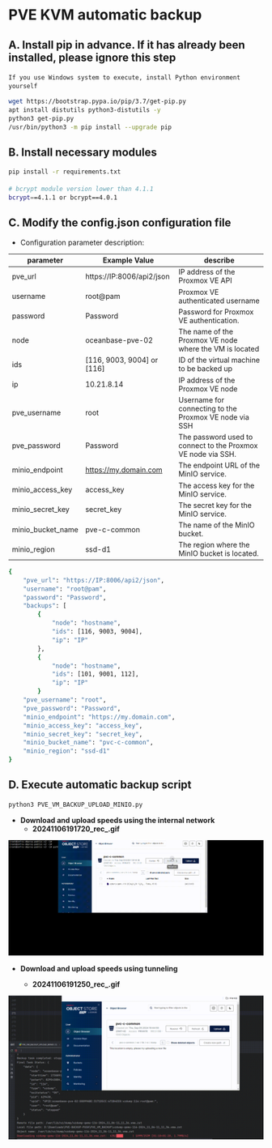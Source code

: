 # PVE KVM automatic backup

## A. Install pip in advance. If it has already been installed, please ignore this step

`If you use Windows system to execute, install Python environment yourself`

```bash
wget https://bootstrap.pypa.io/pip/3.7/get-pip.py
apt install distutils python3-distutils -y
python3 get-pip.py
/usr/bin/python3 -m pip install --upgrade pip
```

## B. Install necessary modules

```bash
pip install -r requirements.txt

# bcrypt module version lower than 4.1.1
bcrypt==4.1.1 or bcrypt==4.0.1
```

## C. Modify the config.json configuration file

- Configuration parameter description:

| parameter         | Example Value              | describe                                                     |
| ----------------- | -------------------------- | ------------------------------------------------------------ |
| pve_url           | https://IP:8006/api2/json  | IP address of the Proxmox VE API                             |
| username          | root@pam                   | Proxmox VE authenticated username                            |
| password          | Password                   | Password for Proxmox VE authentication.                      |
| node              | oceanbase-pve-02           | The name of the Proxmox VE node where the VM is located      |
| ids               | [116, 9003, 9004] or [116] | ID of the virtual machine to be backed up                    |
| ip                | 10.21.8.14                 | IP address of the Proxmox VE node                            |
| pve_username      | root                       | Username for connecting to the Proxmox VE node via SSH       |
| pve_password      | Password                   | The password used to connect to the Proxmox VE node via SSH. |
| minio_endpoint    | https://my.domain.com      | The endpoint URL of the MinIO service.                       |
| minio_access_key  | access_key                 | The access key for the MinIO service.                        |
| minio_secret_key  | secret_key                 | The secret key for the MinIO service.                        |
| minio_bucket_name | pve-c-common               | The name of the MinIO bucket.                                |
| minio_region      | ssd-d1                     | The region where the MinIO bucket is located.                |

```bash
{
    "pve_url": "https://IP:8006/api2/json",
    "username": "root@pam",
    "password": "Password",
    "backups": [
        {
            "node": "hostname",
            "ids": [116, 9003, 9004],
            "ip": "IP"
        },
        {
            "node": "hostname",
            "ids": [101, 9001, 112],
            "ip": "IP"
        }
    "pve_username": "root",
    "pve_password": "Password",
    "minio_endpoint": "https://my.domain.com",
    "minio_access_key": "access_key",
    "minio_secret_key": "secret_key",
    "minio_bucket_name": "pvc-c-common",
    "minio_region": "ssd-d1"
}
```

## D. Execute automatic backup script

```bash
python3 PVE_VM_BACKUP_UPLOAD_MINIO.py
```

- **Download and upload speeds using the internal network**
  - **20241106191720_rec_.gif**

![20241106191720_rec_](photo/20241106191720_rec_.gif)

- **Download and upload speeds using tunneling**

  - **20241106191250_rec_.gif**

![20241106191250_rec_](photo/20241106191250_rec_.gif)

